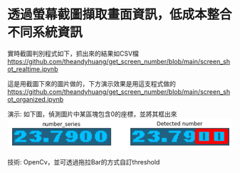 # 透過螢幕截圖擷取畫面資訊，低成本整合不同系統資訊

實時截圖判別程式如下，抓出來的結果如CSV檔
https://github.com/theandyhuang/get_screen_number/blob/main/screen_shot_realtime.ipynb

這是用截圖下來的圖片做的，下方演示效果是用這支程式做的
https://github.com/theandyhuang/get_screen_number/blob/main/screen_shot_organized.ipynb

演示: 如下圖，偵測圖片中某區塊包含0的座標，並將其框出來
![alt text](https://github.com/theandyhuang/get_screen_number/blob/main/GetNumber.png)

技術: OpenCv，並可透過拖拉Bar的方式自訂threshold

